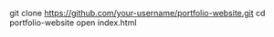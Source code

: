 git clone https://github.com/your-username/portfolio-website.git
cd portfolio-website
open index.html

